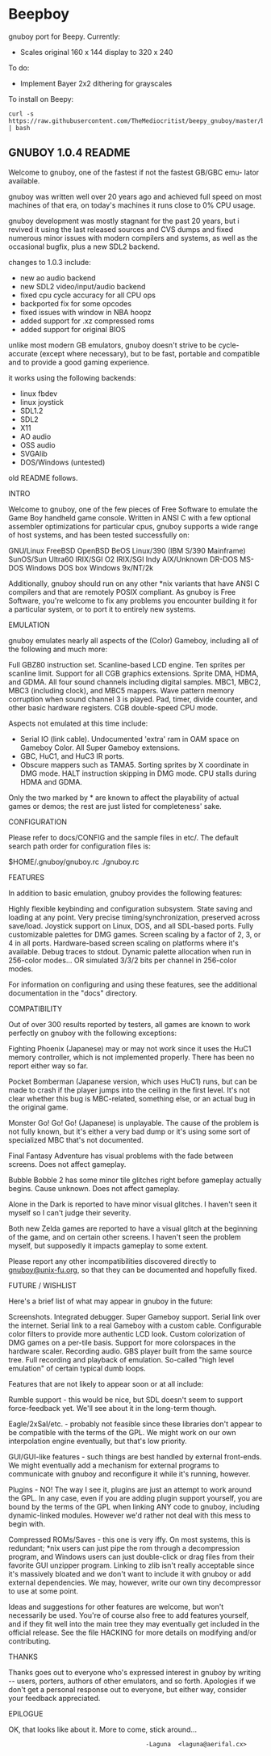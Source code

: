 # Beepboy 

gnuboy port for Beepy.
Currently:
* Scales original 160 x 144 display to 320 x 240

To do:
* Implement Bayer 2x2 dithering for grayscales

To install on Beepy:
```
curl -s https://raw.githubusercontent.com/TheMediocritist/beepy_gnuboy/master/beepy_setup.sh | bash
```






## GNUBOY 1.0.4 README

Welcome to gnuboy, one of the fastest if not the fastest GB/GBC emu-
lator available.

gnuboy was written well over 20 years ago and achieved full speed
on most machines of that era, on today's machines it runs close to
0% CPU usage.

gnuboy development was mostly stagnant for the past 20 years, but
i revived it using the last released sources and CVS dumps and fixed
numerous minor issues with modern compilers and systems, as well
as the occasional bugfix, plus a new SDL2 backend.

changes to 1.0.3 include:

- new ao audio backend
- new SDL2 video/input/audio backend
- fixed cpu cycle accuracy for all CPU ops
- backported fix for some opcodes
- fixed issues with window in NBA hoopz
- added support for .xz compressed roms
- added support for original BIOS

unlike most modern GB emulators, gnuboy doesn't strive to be
cycle-accurate (except where necessary), but to be fast, portable
and compatible and to provide a good gaming experience.

it works using the following backends:

- linux fbdev
- linux joystick
- SDL1.2
- SDL2
- X11
- AO audio
- OSS audio
- SVGAlib
- DOS/Windows (untested)

old README follows.

  INTRO

Welcome to gnuboy, one of the few pieces of Free Software to emulate
the Game Boy handheld game console. Written in ANSI C with a few
optional assembler optimizations for particular cpus, gnuboy supports
a wide range of host systems, and has been tested successfully on:

  GNU/Linux
  FreeBSD
  OpenBSD
  BeOS
  Linux/390 (IBM S/390 Mainframe)
  SunOS/Sun Ultra60
  IRIX/SGI O2
  IRIX/SGI Indy
  AIX/Unknown
  DR-DOS
  MS-DOS
  Windows DOS box
  Windows 9x/NT/2k

Additionally, gnuboy should run on any other *nix variants that have
ANSI C compilers and that are remotely POSIX compliant. As gnuboy is
Free Software, you're welcome to fix any problems you encounter
building it for a particular system, or to port it to entirely new
systems.


  EMULATION

gnuboy emulates nearly all aspects of the (Color) Gameboy, including
all of the following and much more:

  Full GBZ80 instruction set.
  Scanline-based LCD engine.
  Ten sprites per scanline limit.
  Support for all CGB graphics extensions.
  Sprite DMA, HDMA, and GDMA.
  All four sound channels including digital samples.
  MBC1, MBC2, MBC3 (including clock), and MBC5 mappers.
  Wave pattern memory corruption when sound channel 3 is played.
  Pad, timer, divide counter, and other basic hardware registers.
  CGB double-speed CPU mode.

Aspects not emulated at this time include:

* Serial IO (link cable).
  Undocumented 'extra' ram in OAM space on Gameboy Color.
  All Super Gameboy extensions.
* GBC, HuC1, and HuC3 IR ports.
* Obscure mappers such as TAMA5.
  Sorting sprites by X coordinate in DMG mode.
  HALT instruction skipping in DMG mode.
  CPU stalls during HDMA and GDMA.

Only the two marked by * are known to affect the playability of
actual games or demos; the rest are just listed for completeness'
sake.


  CONFIGURATION

Please refer to docs/CONFIG and the sample files in etc/.
The default search path order for configuration files is:

  $HOME/.gnuboy/gnuboy.rc
  ./gnuboy.rc


  FEATURES

In addition to basic emulation, gnuboy provides the following
features:

  Highly flexible keybinding and configuration subsystem.
  State saving and loading at any point.
  Very precise timing/synchronization, preserved across save/load.
  Joystick support on Linux, DOS, and all SDL-based ports.
  Fully customizable palettes for DMG games.
  Screen scaling by a factor of 2, 3, or 4 in all ports.
  Hardware-based screen scaling on platforms where it's available.
  Debug traces to stdout.
  Dynamic palette allocation when run in 256-color modes...
  OR simulated 3/3/2 bits per channel in 256-color modes.

For information on configuring and using these features, see the
additional documentation in the "docs" directory.


  COMPATIBILITY

Out of over 300 results reported by testers, all games are known to
work perfectly on gnuboy with the following exceptions:

  Fighting Phoenix (Japanese) may or may not work since it uses the
  HuC1 memory controller, which is not implemented properly. There has
  been no report either way so far.

  Pocket Bomberman (Japanese version, which uses HuC1) runs, but can
  be made to crash if the player jumps into the ceiling in the first
  level. It's not clear whether this bug is MBC-related, something
  else, or an actual bug in the original game.

  Monster Go! Go! Go! (Japanese) is unplayable. The cause of the
  problem is not fully known, but it's either a very bad dump or it's
  using some sort of specialized MBC that's not documented.

  Final Fantasy Adventure has visual problems with the fade between
  screens. Does not affect gameplay.

  Bubble Bobble 2 has some minor tile glitches right before gameplay
  actually begins. Cause unknown. Does not affect gameplay.

  Alone in the Dark is reported to have minor visual glitches. I
  haven't seen it myself so I can't judge their severity.

  Both new Zelda games are reported to have a visual glitch at the
  beginning of the game, and on certain other screens. I haven't seen
  the problem myself, but supposedly it impacts gameplay to some
  extent.

Please report any other incompatibilities discovered directly to
gnuboy@unix-fu.org, so that they can be documented and hopefully
fixed.


  FUTURE / WISHLIST

Here's a brief list of what may appear in gnuboy in the future:

  Screenshots.
  Integrated debugger.
  Super Gameboy support.
  Serial link over the internet.
  Serial link to a real Gameboy with a custom cable.
  Configurable color filters to provide more authentic LCD look.
  Custom colorization of DMG games on a per-tile basis.
  Support for more colorspaces in the hardware scaler.
  Recording audio.
  GBS player built from the same source tree.
  Full recording and playback of emulation.
  So-called "high level emulation" of certain typical dumb loops.

Features that are not likely to appear soon or at all include:

  Rumble support - this would be nice, but SDL doesn't seem to support
  force-feedback yet. We'll see about it in the long-term though.

  Eagle/2xSaI/etc. - probably not feasible since these libraries don't
  appear to be compatible with the terms of the GPL. We might work on
  our own interpolation engine eventually, but that's low priority.

  GUI/GUI-like features - such things are best handled by external
  front-ends. We might eventually add a mechanism for external
  programs to communicate with gnuboy and reconfigure it while it's
  running, however.

  Plugins - NO! The way I see it, plugins are just an attempt to work
  around the GPL. In any case, even if you are adding plugin support
  yourself, you are bound by the terms of the GPL when linking ANY
  code to gnuboy, including dynamic-linked modules. However we'd
  rather not deal with this mess to begin with.

  Compressed ROMs/Saves - this one is very iffy. On most systems, this
  is redundant; *nix users can just pipe the rom through a
  decompression program, and Windows users can just double-click or
  drag files from their favorite GUI unzipper program. Linking to zlib
  isn't really acceptable since it's massively bloated and we don't
  want to include it with gnuboy or add external dependencies. We may,
  however, write our own tiny decompressor to use at some point.

Ideas and suggestions for other features are welcome, but won't
necessarily be used. You're of course also free to add features
yourself, and if they fit well into the main tree they may eventually
get included in the official release. See the file HACKING for more
details on modifying and/or contributing.


  THANKS

Thanks goes out to everyone who's expressed interest in gnuboy by
writing -- users, porters, authors of other emulators, and so forth.
Apologies if we don't get a personal response out to everyone, but
either way, consider your feedback appreciated.


  EPILOGUE

OK, that looks like about it. More to come, stick around...



                                          -Laguna  <laguna@aerifal.cx>











